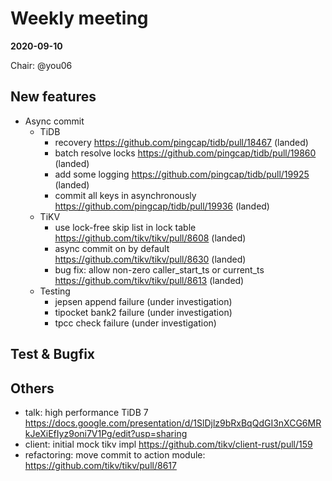 # Weekly meeting

**2020-09-10**

Chair: @you06

## New features

* Async commit
    - TiDB
        - recovery https://github.com/pingcap/tidb/pull/18467 (landed)
        - batch resolve locks https://github.com/pingcap/tidb/pull/19860 (landed)
        - add some logging https://github.com/pingcap/tidb/pull/19925 (landed)
        - commit all keys in asynchronously https://github.com/pingcap/tidb/pull/19936 (landed)
    - TiKV
        - use lock-free skip list in lock table https://github.com/tikv/tikv/pull/8608 (landed)
        - async commit on by default https://github.com/tikv/tikv/pull/8630 (landed)
        - bug fix: allow non-zero caller_start_ts or current_ts https://github.com/tikv/tikv/pull/8613 (landed)
    - Testing
        - jepsen append failure (under investigation)
        - tipocket bank2 failure (under investigation)
        - tpcc check failure (under investigation)
	
## Test & Bugfix


## Others

* talk: high performance TiDB 7 https://docs.google.com/presentation/d/1SlDjlz9bRxBqQdGI3nXCG6MRkJeXiEfIyz9oni7V1Pg/edit?usp=sharing
* client: initial mock tikv impl https://github.com/tikv/client-rust/pull/159
* refactoring: move commit to action module: https://github.com/tikv/tikv/pull/8617
